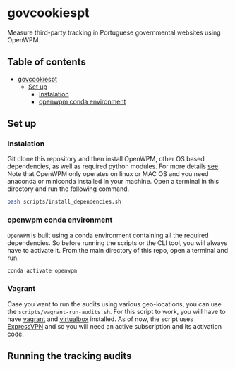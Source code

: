 # govcookiespt
Measure third-party tracking in Portuguese governmental websites using OpenWPM.

## Table of contents <!-- omit in toc -->

- [govcookiespt](#govcookiespt)
  - [Set up](#set-up)
    - [Instalation](#instalation)
    - [openwpm conda environment](#openwpm-conda-environment)

## Set up

### Instalation

Git clone this repository and then install OpenWPM, other OS based dependencies, as well as required python modules. For more details [see](https://github.com/mozilla/OpenWPM). Note that OpenWPM only operates on linux or MAC OS and you need anaconda or miniconda installed in your machine. Open a terminal in this directory and run the following command.

```bash
bash scripts/install_dependencies.sh
```

### openwpm conda environment

`OpenWPM` is built using a conda environment containing all the required dependencies. So before running the scripts or the CLI tool, you will always have to activate it. From the main directory of this repo, open a terminal and run.

```bash
conda activate openwpm
```

### Vagrant

Case you want to run the audits using various geo-locations, you can use the `scripts/vagrant-run-audits.sh`. For this script to work, you will have to have [vagrant](https://www.vagrantup.com/downloads) and [virtualbox](https://www.virtualbox.org/) installed. As of now, the script uses [ExpressVPN](https://www.expressvpn.com/) and so you will need an active subscription and its activation code. 


## Running the tracking audits


